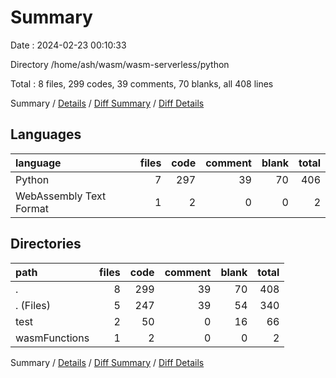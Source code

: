 # Summary

Date : 2024-02-23 00:10:33

Directory /home/ash/wasm/wasm-serverless/python

Total : 8 files,  299 codes, 39 comments, 70 blanks, all 408 lines

Summary / [Details](details.md) / [Diff Summary](diff.md) / [Diff Details](diff-details.md)

## Languages
| language | files | code | comment | blank | total |
| :--- | ---: | ---: | ---: | ---: | ---: |
| Python | 7 | 297 | 39 | 70 | 406 |
| WebAssembly Text Format | 1 | 2 | 0 | 0 | 2 |

## Directories
| path | files | code | comment | blank | total |
| :--- | ---: | ---: | ---: | ---: | ---: |
| . | 8 | 299 | 39 | 70 | 408 |
| . (Files) | 5 | 247 | 39 | 54 | 340 |
| test | 2 | 50 | 0 | 16 | 66 |
| wasmFunctions | 1 | 2 | 0 | 0 | 2 |

Summary / [Details](details.md) / [Diff Summary](diff.md) / [Diff Details](diff-details.md)